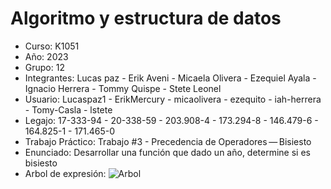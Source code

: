 # Algoritmo y estructura de datos

- Curso: K1051
- Año: 2023
- Grupo: 12
- Integrantes: Lucas paz - Erik Aveni - Micaela Olivera - Ezequiel Ayala - Ignacio Herrera - Tommy Quispe - Stete Leonel
- Usuario: Lucaspaz1 - ErikMercury - micaolivera - ezequito - iah-herrera - Tomy-Casla - lstete
- Legajo: 17-333-94 - 20-338-59 - 203.908-4 - 173.294-8 - 146.479-6 - 164.825-1 - 171.465-0
- Trabajo Práctico: Trabajo #3 - Precedencia de Operadores — Bisiesto
- Enunciado: Desarrollar una función que dado un año, determine si es bisiesto
- Arbol de expresión:
![Arbol](https://github.com/utn-frba-aed/23-051-12/assets/131415184/a2e08cf3-5a83-480c-aed1-7b624af24f2f)
